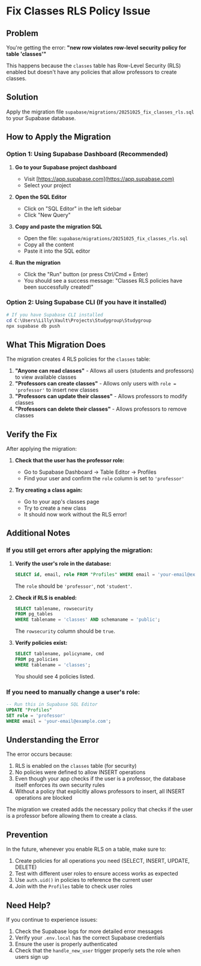 # Fix Classes RLS Policy Issue

## Problem
You're getting the error: **"new row violates row-level security policy for table 'classes'"**

This happens because the `classes` table has Row-Level Security (RLS) enabled but doesn't have any policies that allow professors to create classes.

## Solution
Apply the migration file `supabase/migrations/20251025_fix_classes_rls.sql` to your Supabase database.

## How to Apply the Migration

### Option 1: Using Supabase Dashboard (Recommended)

1. **Go to your Supabase project dashboard**
   - Visit [https://app.supabase.com](https://app.supabase.com)
   - Select your project

2. **Open the SQL Editor**
   - Click on "SQL Editor" in the left sidebar
   - Click "New Query"

3. **Copy and paste the migration SQL**
   - Open the file: `supabase/migrations/20251025_fix_classes_rls.sql`
   - Copy all the content
   - Paste it into the SQL editor

4. **Run the migration**
   - Click the "Run" button (or press Ctrl/Cmd + Enter)
   - You should see a success message: "Classes RLS policies have been successfully created!"

### Option 2: Using Supabase CLI (If you have it installed)

```powershell
# If you have Supabase CLI installed
cd C:\Users\Lilly\Vault\Projects\Studygroup\Studygroup
npx supabase db push
```

## What This Migration Does

The migration creates 4 RLS policies for the `classes` table:

1. **"Anyone can read classes"** - Allows all users (students and professors) to view available classes
2. **"Professors can create classes"** - Allows only users with `role = 'professor'` to insert new classes
3. **"Professors can update their classes"** - Allows professors to modify classes
4. **"Professors can delete their classes"** - Allows professors to remove classes

## Verify the Fix

After applying the migration:

1. **Check that the user has the professor role:**
   - Go to Supabase Dashboard → Table Editor → Profiles
   - Find your user and confirm the `role` column is set to `'professor'`

2. **Try creating a class again:**
   - Go to your app's classes page
   - Try to create a new class
   - It should now work without the RLS error!

## Additional Notes

### If you still get errors after applying the migration:

1. **Verify the user's role in the database:**
   ```sql
   SELECT id, email, role FROM "Profiles" WHERE email = 'your-email@example.com';
   ```
   The `role` should be `'professor'`, not `'student'`.

2. **Check if RLS is enabled:**
   ```sql
   SELECT tablename, rowsecurity 
   FROM pg_tables 
   WHERE tablename = 'classes' AND schemaname = 'public';
   ```
   The `rowsecurity` column should be `true`.

3. **Verify policies exist:**
   ```sql
   SELECT tablename, policyname, cmd 
   FROM pg_policies 
   WHERE tablename = 'classes';
   ```
   You should see 4 policies listed.

### If you need to manually change a user's role:

```sql
-- Run this in Supabase SQL Editor
UPDATE "Profiles" 
SET role = 'professor' 
WHERE email = 'your-email@example.com';
```

## Understanding the Error

The error occurs because:
1. RLS is enabled on the `classes` table (for security)
2. No policies were defined to allow INSERT operations
3. Even though your app checks if the user is a professor, the database itself enforces its own security rules
4. Without a policy that explicitly allows professors to insert, all INSERT operations are blocked

The migration we created adds the necessary policy that checks if the user is a professor before allowing them to create a class.

## Prevention

In the future, whenever you enable RLS on a table, make sure to:
1. Create policies for all operations you need (SELECT, INSERT, UPDATE, DELETE)
2. Test with different user roles to ensure access works as expected
3. Use `auth.uid()` in policies to reference the current user
4. Join with the `Profiles` table to check user roles

## Need Help?

If you continue to experience issues:
1. Check the Supabase logs for more detailed error messages
2. Verify your `.env.local` has the correct Supabase credentials
3. Ensure the user is properly authenticated
4. Check that the `handle_new_user` trigger properly sets the role when users sign up
